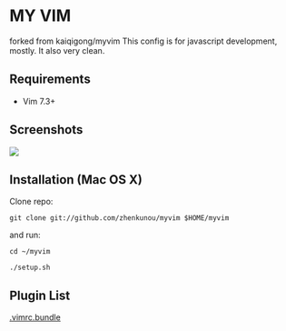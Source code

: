 # MY VIM
forked from kaiqigong/myvim
This config is for javascript development, mostly.
It also very clean.

Requirements
--------------------------
  * Vim 7.3+

Screenshots
--------------------------
![](https://raw.githubusercontent.com/zhenkunou/myvim/master/screenshots/myvim01.png)

Installation (Mac OS X)
--------------------------

Clone repo:

    git clone git://github.com/zhenkunou/myvim $HOME/myvim

and run:

    cd ~/myvim

    ./setup.sh

Plugin List
--------------------------
  [.vimrc.bundle](https://github.com/zhenkunou/myvim/blob/master/.vimrc.bundle)
